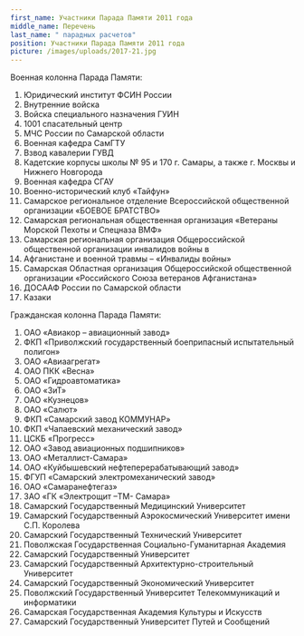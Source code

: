 ```yaml
---
first_name: Участники Парада Памяти 2011 года
middle_name: Перечень
last_name: " парадных расчетов"
position: Участники Парада Памяти 2011 года
picture: /images/uploads/2017-21.jpg
---
```

Военная колонна Парада Памяти:

1. Юридический институт ФСИН России
2. Внутренние войска
3. Войска специального назначения ГУИН
4. 1001 спасательный центр
5. МЧС России по Самарской области
6. Военная кафедра СамГТУ 
7. Взвод кавалерии ГУВД
8. Кадетские корпусы школы № 95 и 170 г. Самары, а также г. Москвы и Нижнего Новгорода
9. Военная кафедра СГАУ
10. Военно-исторический клуб «Тайфун»
11. Самарское региональное отделение Всероссийской общественной организации «БОЕВОЕ БРАТСТВО»
12. Самарская региональная общественная организация «Ветераны Морской Пехоты и Спецназа ВМФ»
13. Самарская региональная организация Общероссийской общественной организации инвалидов войны в
14. Афганистане и военной травмы – «Инвалиды войны»
15. Самарская Областная организация Общероссийской общественной организации «Российского Союза ветеранов Афганистана»
16. ДОСААФ России по Самарской области
17. Казаки

Гражданская колонна Парада Памяти: 

1. ОАО «Авиакор – авиационный завод»  
2. ФКП «Приволжский государственный боеприпасный испытательный полигон»
3. ОАО «Авиаагрегат»
4. ОАО ПКК «Весна»
5. ОАО «Гидроавтоматика»
6. ОАО «ЗиТ»
7. ОАО «Кузнецов»
8. ОАО «Салют»
9. ФКП «Самарский завод КОММУНАР»
10. ФКП «Чапаевский механический завод»
11. ЦСКБ «Прогресс»
12. ОАО «Завод авиационных подшипников»
13. ОАО «Металлист-Самара»
14. ОАО «Куйбышевский нефтеперерабатывающий завод»
15. ФГУП «Самарский электромеханический завод»
16. ОАО «Самаранефтегаз»
17. ЗАО «ГК «Электрощит –ТМ- Самара»
18. Самарский Государственный Медицинский Университет
19. Самарский Государственный Аэрокосмический Университет имени С.П. Королева
20. Самарский Государственный Технический Университет
21. Поволжская Государственная Социально-Гуманитарная Академия
22. Самарский Государственный Университет
23. Самарский Государственный Архитектурно-строительный Университет
24. Самарский Государственный Экономический Университет
25. Поволжский Государственный Университет Телекоммуникаций и информатики
26. Самарская Государственная Академия Культуры и Искусств
27. Самарский Государственный Университет Путей и Сообщений